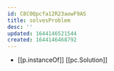 ```yaml
---
id: C8C0Qpcfa12R23aowF9AS
title: solvesProblem
desc: ''
updated: 1644146521544
created: 1644146468792
---
```



- [[p.instanceOf]] [[pc.Solution]]
